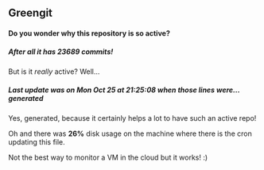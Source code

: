 ## Greengit

#### Do you wonder why this repository is so active?

##### After all it has 23689 commits!

But is it *really* active? Well...

##### Last update was on Mon Oct 25 at 21:25:08 when those lines were... generated

Yes, generated, because it certainly helps a lot to have such an active repo!

Oh and there was **26%** disk usage on the machine
where there is the cron updating this file.

Not the best way to monitor a VM in the cloud but it works! :)

